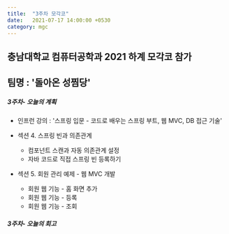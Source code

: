 ```yaml
---
title:  "3주차 모각코"
date:   2021-07-17 14:00:00 +0530
category: mgc
---
```


## 충남대학교 컴퓨터공학과 2021 하계 모각코 참가   
## 팀명 : '돌아온 성찜당'  

##### 3주차- 오늘의 계획
  - 인프런 강의 : '스프링 입문 - 코드로 배우는 스프링 부트, 웹 MVC, DB 접근 기술'   
      
  - 섹션 4. 스프링 빈과 의존관계  
    - 컴포넌트 스캔과 자동 의존관계 설정
    - 자바 코드로 직접 스프링 빈 등록하기  
      
  - 섹션 5. 회원 관리 예제 - 웹 MVC 개발  
    - 회원 웹 기능 - 홈 화면 추가
    - 회원 웹 기능 - 등록
    - 회원 웹 기능 - 조회

  

##### 3주차- 오늘의 회고
